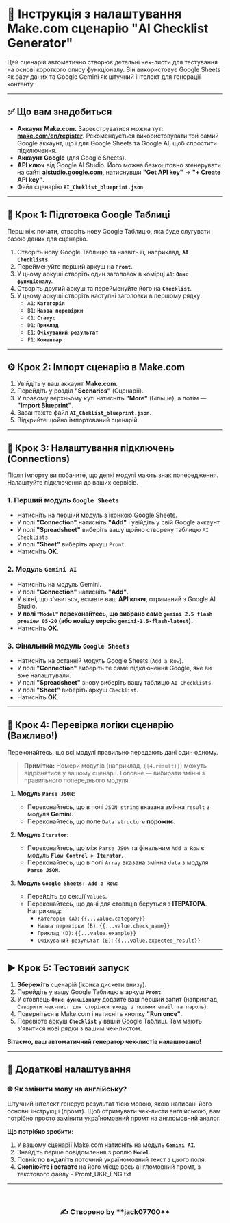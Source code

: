 # 🚀 Інструкція з налаштування Make.com сценарію "AI Checklist Generator"

Цей сценарій автоматично створює детальні чек-листи для тестування на основі короткого опису функціоналу. Він використовує Google Sheets як базу даних та Google Gemini як штучний інтелект для генерації контенту.

---

## ✅ Що вам знадобиться

* **Аккаунт Make.com.** Зареєструватися можна тут: **[make.com/en/register](https://www.make.com/en/register)**. Рекомендується використовувати той самий Google аккаунт, що і для Google Sheets та Google AI, щоб спростити підключення.
* **Аккаунт Google** (для Google Sheets).
* **API ключ** від Google AI Studio. Його можна безкоштовно згенерувати на сайті **[aistudio.google.com](https://aistudio.google.com)**, натиснувши **"Get API key"** -> **"+ Create API key"**.
* Файл сценарію **`AI_Cheklist_blueprint.json`**.

---

## 📄 Крок 1: Підготовка Google Таблиці

Перш ніж почати, створіть нову Google Таблицю, яка буде слугувати базою даних для сценарію.

1.  Створіть нову Google Таблицю та назвіть її, наприклад, **`AI Checklists`**.
2.  Перейменуйте перший аркуш на **`Promt`**.
3.  У цьому аркуші створіть один заголовок в комірці `A1`: **`Опис функціоналу`**.
4.  Створіть другий аркуш та перейменуйте його на **`Checklist`**.
5.  У цьому аркуші створіть наступні заголовки в першому рядку:
    * `A1`: **`Категорія`**
    * `B1`: **`Назва перевірки`**
    * `C1`: **`Статус`**
    * `D1`: **`Приклад`**
    * `E1`: **`Очікуваний результат`**
    * `F1`: **`Коментар`**

---

## ⚙️ Крок 2: Імпорт сценарію в Make.com

1.  Увійдіть у ваш аккаунт **Make.com**.
2.  Перейдіть у розділ **"Scenarios"** (Сценарії).
3.  У правому верхньому куті натисніть **"More"** (Більше), а потім — **"Import Blueprint"**.
4.  Завантажте файл **`AI_Cheklist_blueprint.json`**.
5.  Відкрийте щойно імпортований сценарій.

---

## 🔌 Крок 3: Налаштування підключень (Connections)

Після імпорту ви побачите, що деякі модулі мають знак попередження. Налаштуйте підключення до ваших сервісів.

### 1. Перший модуль `Google Sheets`
* Натисніть на перший модуль з іконкою Google Sheets.
* У полі **"Connection"** натисніть **"Add"** і увійдіть у свій Google аккаунт.
* У полі **"Spreadsheet"** виберіть вашу щойно створену таблицю `AI Checklists`.
* У полі **"Sheet"** виберіть аркуш `Promt`.
* Натисніть **OK**.

### 2. Модуль `Gemini AI`
* Натисніть на модуль Gemini.
* У полі **"Connection"** натисніть **"Add"**.
* У вікні, що з'явиться, вставте ваш **API ключ**, отриманий з Google AI Studio.
* **У полі `"Model"` переконайтесь, що вибрано саме `gemini 2.5 flash preview 05-20` (або новішу версію `gemini-1.5-flash-latest`).**
* Натисніть **OK**.

### 3. Фінальний модуль `Google Sheets`
* Натисніть на останній модуль Google Sheets (`Add a Row`).
* У полі **"Connection"** виберіть те саме підключення Google, яке ви вже налаштували.
* У полі **"Spreadsheet"** знову виберіть вашу таблицю `AI Checklists`.
* У полі **"Sheet"** виберіть аркуш `Checklist`.
* Натисніть **OK**.

---

## 🔗 Крок 4: Перевірка логіки сценарію (Важливо!)

Переконайтесь, що всі модулі правильно передають дані один одному.

> **Примітка:** Номери модулів (наприклад, `{{4.result}}`) можуть відрізнятися у вашому сценарії. Головне — вибирати змінні з правильного попереднього модуля.

1.  **Модуль `Parse JSON`:**
    * Переконайтесь, що в полі `JSON string` вказана змінна `result` з модуля **Gemini**.
    * Переконайтесь, що поле `Data structure` **порожнє**.

2.  **Модуль `Iterator`:**
    * Переконайтесь, що між `Parse JSON` та фінальним `Add a Row` є модуль **`Flow Control > Iterator`**.
    * Переконайтесь, що в полі `Array` вказана змінна `data` з модуля **`Parse JSON`**.

3.  **Модуль `Google Sheets: Add a Row`:**
    * Перейдіть до секції `Values`.
    * Переконайтесь, що дані для стовпців беруться з **ІТЕРАТОРА**. Наприклад:
        * `Категорія (A)`: `{{...value.category}}`
        * `Назва перевірки (B)`: `{{...value.check_name}}`
        * `Приклад (D)`: `{{...value.example}}`
        * `Очікуваний результат (E)`: `{{...value.expected_result}}`

---

## ▶️ Крок 5: Тестовий запуск

1.  **Збережіть** сценарій (іконка дискети внизу).
2.  Перейдіть у вашу Google Таблицю в аркуш **`Promt`**.
3.  У стовпець **`Опис функціоналу`** додайте ваш перший запит (наприклад, `Створити чек-лист для сторінки входу з полями email та пароль`).
4.  Поверніться в Make.com і натисніть кнопку **"Run once"**.
5.  Перевірте аркуш **`Checklist`** у вашій Google Таблиці. Там мають з'явитися нові рядки з вашим чек-листом.

**Вітаємо, ваш автоматичний генератор чек-листів налаштовано!**

---

## 🔧 Додаткові налаштування

### 🌐 Як змінити мову на англійську?

Штучний інтелект генерує результат тією мовою, якою написані його основні інструкції (промт). Щоб отримувати чек-листи англійською, вам потрібно просто замінити україномовний промт на англомовний аналог.

**Що потрібно зробити:**

1.  У вашому сценарії Make.com натисніть на модуль **`Gemini AI`**.
2.  Знайдіть перше повідомлення з роллю **`Model`**.
3.  Повністю **видаліть** поточний україномовний текст з цього поля.
4.  **Скопіюйте і вставте** на його місце весь англомовний промт, з текстового файлу - Promt_UKR_ENG.txt

---
<br>

<center><h3>✍️ Створено by **jack07700**</h3></center>
